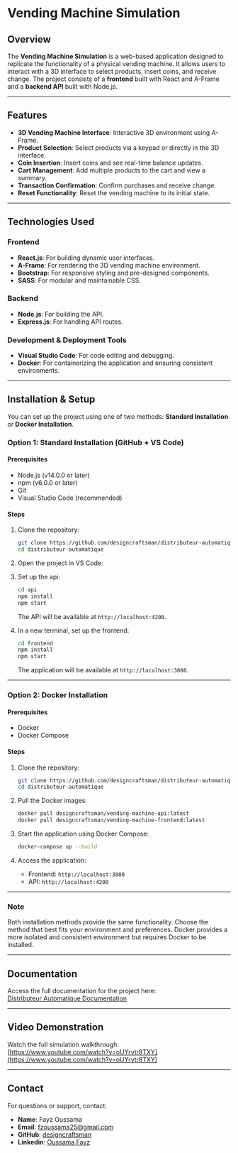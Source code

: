 # Vending Machine Simulation

## Overview
The **Vending Machine Simulation** is a web-based application designed to replicate the functionality of a physical vending machine. It allows users to interact with a 3D interface to select products, insert coins, and receive change. The project consists of a **frontend** built with React and A-Frame and a **backend API** built with Node.js.

---

## Features
- **3D Vending Machine Interface**: Interactive 3D environment using A-Frame.
- **Product Selection**: Select products via a keypad or directly in the 3D interface.
- **Coin Insertion**: Insert coins and see real-time balance updates.
- **Cart Management**: Add multiple products to the cart and view a summary.
- **Transaction Confirmation**: Confirm purchases and receive change.
- **Reset Functionality**: Reset the vending machine to its initial state.

---

## Technologies Used
### Frontend
- **React.js**: For building dynamic user interfaces.
- **A-Frame**: For rendering the 3D vending machine environment.
- **Bootstrap**: For responsive styling and pre-designed components.
- **SASS**: For modular and maintainable CSS.

### Backend
- **Node.js**: For building the API.
- **Express.js**: For handling API routes.

### Development & Deployment Tools
- **Visual Studio Code**: For code editing and debugging.
- **Docker**: For containerizing the application and ensuring consistent environments.

---

## Installation & Setup
You can set up the project using one of two methods: **Standard Installation** or **Docker Installation**.

### Option 1: Standard Installation (GitHub + VS Code)
#### Prerequisites
- Node.js (v14.0.0 or later)
- npm (v6.0.0 or later)
- Git
- Visual Studio Code (recommended)

#### Steps
1. Clone the repository:
   ```bash
   git clone https://github.com/designcraftsman/distributeur-automatique.git
   cd distributeur-automatique
   ```

2. Open the project in VS Code:
   

3. Set up the api:
   ```bash
   cd api
   npm install
   npm start
   ```
   The API will be available at `http://localhost:4200`.

4. In a new terminal, set up the frontend:
   ```bash
   cd frontend
   npm install
   npm start
   ```
   The application will be available at `http://localhost:3000`.

---

### Option 2: Docker Installation
#### Prerequisites
- Docker
- Docker Compose

#### Steps
1. Clone the repository:
   ```bash
   git clone https://github.com/designcraftsman/distributeur-automatique.git
   cd distributeur-automatique
   ```

2. Pull the Docker images:
   ```bash
   docker pull designcraftsman/vending-machine-api:latest
   docker pull designcraftsman/vending-machine-frontend:latest
   ```

3. Start the application using Docker Compose:
   ```bash
   docker-compose up --build
   ```

4. Access the application:
   - Frontend: `http://localhost:3000`
   - API: `http://localhost:4200`

---

### Note
Both installation methods provide the same functionality. Choose the method that best fits your environment and preferences. Docker provides a more isolated and consistent environment but requires Docker to be installed.

---

## Documentation
Access the full documentation for the project here:  
[Distributeur Automatique Documentation](https://vending-machine-documentation.netlify.app/)

---

## Video Demonstration
Watch the full simulation walkthrough:  
[https://www.youtube.com/watch?v=oUYrvtr8TXY](https://www.youtube.com/watch?v=oUYrvtr8TXY)


---

## Contact
For questions or support, contact:
- **Name**: Fayz Oussama
- **Email**: fzoussama25@gmail.com
- **GitHub**: [designcraftsman](https://github.com/designcraftsman)
- **Linkedin**: [Oussama Fayz](https://www.linkedin.com/in/oussama-fayz-9a3a22223/)
